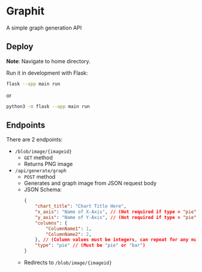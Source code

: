 # Graphit

A simple graph generation API

## Deploy

**Note**: Navigate to home directory.

Run it in development with Flask:

```sh
flask --app main run
```

or 

```sh
python3 -m flask --app main run
```

## Endpoints

There are 2 endpoints:

- `/blob/image/{imageid}`
  - `GET` method 
  - Returns PNG image
- `/api/generate/graph`
  - `POST` method
  - Generates and graph image from JSON request body
  - JSON Schema:
    ```json
    {
        "chart_title": "Chart Title Here",
        "x_axis": "Name of X-Axis", // (Not required if type = "pie")
        "y_axis": "Name of Y-Axis", // (Not required if type = "pie")
        "columns": { 
            "ColumnName1": 1,
            "ColumnName2": 2,
        }, // (Column values must be integers, can repeat for any number of columns)
        "type": "pie" // (Must be "pie" or "bar")
    }
    ```
  - Redirects to `/blob/image/{imageid}`
